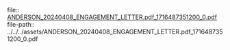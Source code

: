 file:: [ANDERSON_20240408_ENGAGEMENT_LETTER.pdf_1716487351200_0.pdf](../../../assets/ANDERSON_20240408_ENGAGEMENT_LETTER.pdf_1716487351200_0.pdf)
file-path:: ../../../assets/ANDERSON_20240408_ENGAGEMENT_LETTER.pdf_1716487351200_0.pdf
